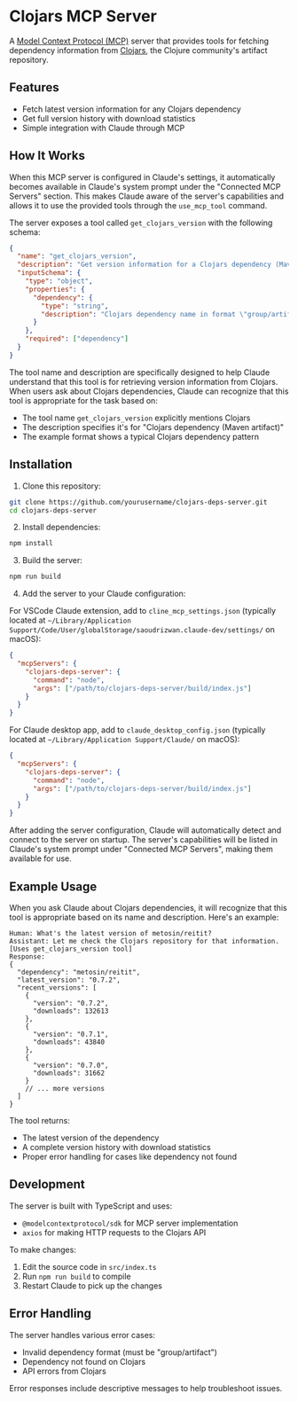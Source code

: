 # Clojars MCP Server

A [Model Context Protocol (MCP)](https://github.com/ModelContext/protocol) server that provides tools for fetching dependency information from [Clojars](https://clojars.org/), the Clojure community's artifact repository.

## Features

- Fetch latest version information for any Clojars dependency
- Get full version history with download statistics
- Simple integration with Claude through MCP

## How It Works

When this MCP server is configured in Claude's settings, it automatically becomes available in Claude's system prompt under the "Connected MCP Servers" section. This makes Claude aware of the server's capabilities and allows it to use the provided tools through the `use_mcp_tool` command.

The server exposes a tool called `get_clojars_version` with the following schema:
```json
{
  "name": "get_clojars_version",
  "description": "Get version information for a Clojars dependency (Maven artifact)",
  "inputSchema": {
    "type": "object",
    "properties": {
      "dependency": {
        "type": "string",
        "description": "Clojars dependency name in format \"group/artifact\" (e.g. \"metosin/reitit\")"
      }
    },
    "required": ["dependency"]
  }
}
```

The tool name and description are specifically designed to help Claude understand that this tool is for retrieving version information from Clojars. When users ask about Clojars dependencies, Claude can recognize that this tool is appropriate for the task based on:
- The tool name `get_clojars_version` explicitly mentions Clojars
- The description specifies it's for "Clojars dependency (Maven artifact)"
- The example format shows a typical Clojars dependency pattern

## Installation

1. Clone this repository:
```bash
git clone https://github.com/yourusername/clojars-deps-server.git
cd clojars-deps-server
```

2. Install dependencies:
```bash
npm install
```

3. Build the server:
```bash
npm run build
```

4. Add the server to your Claude configuration:

For VSCode Claude extension, add to `cline_mcp_settings.json` (typically located at `~/Library/Application Support/Code/User/globalStorage/saoudrizwan.claude-dev/settings/` on macOS):
```json
{
  "mcpServers": {
    "clojars-deps-server": {
      "command": "node",
      "args": ["/path/to/clojars-deps-server/build/index.js"]
    }
  }
}
```

For Claude desktop app, add to `claude_desktop_config.json` (typically located at `~/Library/Application Support/Claude/` on macOS):
```json
{
  "mcpServers": {
    "clojars-deps-server": {
      "command": "node",
      "args": ["/path/to/clojars-deps-server/build/index.js"]
    }
  }
}
```

After adding the server configuration, Claude will automatically detect and connect to the server on startup. The server's capabilities will be listed in Claude's system prompt under "Connected MCP Servers", making them available for use.

## Example Usage

When you ask Claude about Clojars dependencies, it will recognize that this tool is appropriate based on its name and description. Here's an example:

```
Human: What's the latest version of metosin/reitit?
Assistant: Let me check the Clojars repository for that information.
[Uses get_clojars_version tool]
Response:
{
  "dependency": "metosin/reitit",
  "latest_version": "0.7.2",
  "recent_versions": [
    {
      "version": "0.7.2",
      "downloads": 132613
    },
    {
      "version": "0.7.1",
      "downloads": 43840
    },
    {
      "version": "0.7.0",
      "downloads": 31662
    }
    // ... more versions
  ]
}
```

The tool returns:
- The latest version of the dependency
- A complete version history with download statistics
- Proper error handling for cases like dependency not found

## Development

The server is built with TypeScript and uses:
- `@modelcontextprotocol/sdk` for MCP server implementation
- `axios` for making HTTP requests to the Clojars API

To make changes:
1. Edit the source code in `src/index.ts`
2. Run `npm run build` to compile
3. Restart Claude to pick up the changes

## Error Handling

The server handles various error cases:
- Invalid dependency format (must be "group/artifact")
- Dependency not found on Clojars
- API errors from Clojars

Error responses include descriptive messages to help troubleshoot issues.
